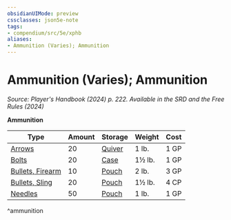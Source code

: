 ```yaml
---
obsidianUIMode: preview
cssclasses: json5e-note
tags:
- compendium/src/5e/xphb
aliases:
- Ammunition (Varies); Ammunition
---
```

# Ammunition (Varies); Ammunition
*Source: Player's Handbook (2024) p. 222. Available in the <span title='Systems Reference Document (5.2)'>SRD</span> and the Free Rules (2024)* 

**Ammunition**

| Type | Amount | Storage | Weight | Cost |
|------|--------|---------|--------|------|
| [Arrows](/3-Mechanics/CLI/items/arrows-20-xphb.md) | 20 | [Quiver](/3-Mechanics/CLI/items/quiver-xphb.md) | 1 lb. | 1 GP |
| [Bolts](/3-Mechanics/CLI/items/bolts-20-xphb.md) | 20 | [Case](/3-Mechanics/CLI/items/crossbow-bolt-case-xphb.md) | 1½ lb. | 1 GP |
| [Bullets, Firearm](/3-Mechanics/CLI/items/firearm-bullets-10-xphb.md) | 10 | [Pouch](/3-Mechanics/CLI/items/pouch-xphb.md) | 2 lb. | 3 GP |
| [Bullets, Sling](/3-Mechanics/CLI/items/sling-bullet-xphb.md) | 20 | [Pouch](/3-Mechanics/CLI/items/pouch-xphb.md) | 1½ lb. | 4 CP |
| [Needles](/3-Mechanics/CLI/items/needles-50-xphb.md) | 50 | [Pouch](/3-Mechanics/CLI/items/pouch-xphb.md) | 1 lb. | 1 GP |
^ammunition